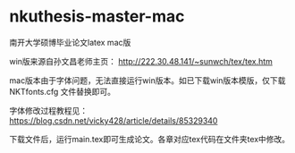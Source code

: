 # nkuthesis-master-mac
南开大学硕博毕业论文latex mac版

win版来源自孙文昌老师主页：
http://222.30.48.141/~sunwch/tex/tex.htm

mac版本由于字体问题，无法直接运行win版本。如已下载win版本模版，仅下载 NKTfonts.cfg 文件替换即可。

字体修改过程教程见：
https://blog.csdn.net/vicky428/article/details/85329340

下载文件后，运行main.tex即可生成论文。各章对应tex代码在文件夹tex中修改。

